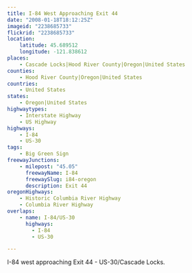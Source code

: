 ```yaml
---
title: I-84 West Approaching Exit 44
date: "2008-01-18T18:12:25Z"
imageid: "2238685733"
flickrid: "2238685733"
location:
    latitude: 45.689512
    longitude: -121.838612
places:
    - Cascade Locks|Hood River County|Oregon|United States
counties:
    - Hood River County|Oregon|United States
countries:
    - United States
states:
    - Oregon|United States
highwaytypes:
    - Interstate Highway
    - US Highway
highways:
    - I-84
    - US-30
tags:
    - Big Green Sign
freewayJunctions:
    - milepost: "45.05"
      freewayName: I-84
      freewaySlug: i84-oregon
      description: Exit 44
oregonHighways:
    - Historic Columbia River Highway
    - Columbia River Highway
overlaps:
    - name: I-84/US-30
      highways:
        - I-84
        - US-30

---
```

I-84 west approaching Exit 44 - US-30/Cascade Locks.